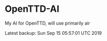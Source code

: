 # OpenTTD-AI
My AI for OpenTTD, will use primarily air

Latest backup: Sun Sep 15 05:57:01 UTC 2019
